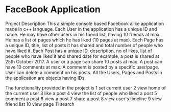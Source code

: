 # FaceBook Application
 Project Description This a simple console based Facebook alike application made in c++ language. Each User in the application has a unique ID and name. He may have other users in his friend list, having 10 friends at max. He has a list of pages which he has liked (10 pages at max). Each Page has a unique ID, title, list of posts it has shared and total number of people who have liked it. Each Post has a unique ID, description, no of likes, list of people who have liked it and shared date for example; a post is shared at 25th October 2017. A user or a page can share 10 posts at max. A post can have 10 comments at max. A comment is posted by a specific user/page. User can delete a comment on his posts. All the Users, Pages and Posts in the application are objects having IDs.

The functionality provided in the project is 1 set current user 2 view home of the current user 3 like a post 4 view the list of people who liked a post 5 comment a post 6 view a post 7 share a post 8 view user's timeline 9 view friend list 10 view page 11 search
